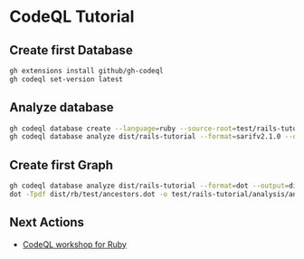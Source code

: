 # CodeQL Tutorial

## Create first Database

```sh
gh extensions install github/gh-codeql
gh codeql set-version latest
```

## Analyze database

```sh
gh codeql database create --language=ruby --source-root=test/rails-tutorial -- dist/rails-tutorial
gh codeql database analyze dist/rails-tutorial --format=sarifv2.1.0 --output=test/rails-tutorial/analysis/query-results.sarif --download --verbose codeql/ruby-queries
```

## Create first Graph

```sh
gh codeql database analyze dist/rails-tutorial --format=dot --output=dist --download --verbose ql/ruby/ql/test/library-tests/modules/ancestors.ql
dot -Tpdf dist/rb/test/ancestors.dot -o test/rails-tutorial/analysis/ancestors.pdf
```

## Next Actions

- [CodeQL workshop for Ruby](https://github.com/githubuniverseworkshops/codeql/tree/main/workshop-2022)
